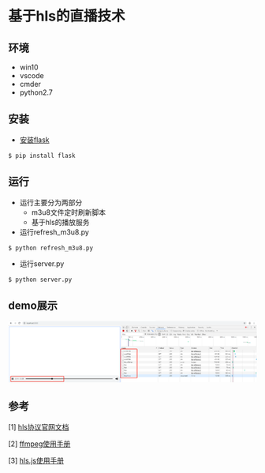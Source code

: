 # 基于hls的直播技术

## 环境
* win10
* vscode
* cmder
* python2.7
## 安装
* [安装flask](https://flask.palletsprojects.com/en/1.0.x/installation/?highlight=install)

```
$ pip install flask
```

## 运行
* 运行主要分为两部分
    * m3u8文件定时刷新脚本
    * 基于hls的播放服务
* 运行refresh_m3u8.py

```
$ python refresh_m3u8.py
```
* 运行server.py

```
$ python server.py
```

## demo展示
![image](static/images/hls_demo.png)

## 参考
[1] [hls协议官网文档](https://developer.apple.com/streaming/)

[2] [ffmpeg使用手册](https://ffmpeg.org/ffmpeg-formats.html)

[3] [hls.js使用手册](https://video-dev.github.io/hls.js/stable/)